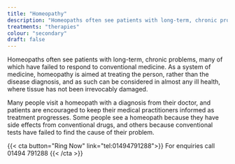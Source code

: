 ```yaml
---
title: "Homeopathy"
description: "Homeopaths often see patients with long-term, chronic problems, many of which have failed to respond to conventional medicine."
treatments: "therapies"
colour: "secondary"
draft: false
---
```


Homeopaths often see patients with long-term, chronic problems, many of which have failed to respond to conventional medicine. As a system of medicine, homeopathy is aimed at treating the person, rather than the disease diagnosis, and as such can be considered in almost any ill health, where tissue has not been irrevocably damaged.

Many people visit a homeopath with a diagnosis from their doctor, and patients are encouraged to keep their medical practitioners informed as treatment progresses. Some people see a homeopath because they have side effects from conventional drugs, and others because conventional tests have failed to find the cause of their problem.

{{< cta button="Ring Now" link="tel:01494791288">}}
For enquiries call 01494 791288
{{< /cta >}}